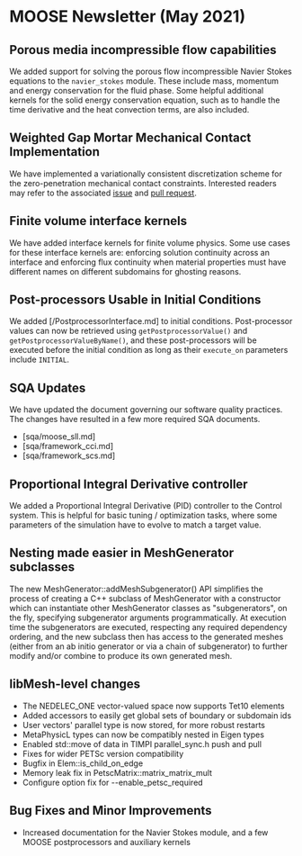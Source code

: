 # MOOSE Newsletter (May 2021)

## Porous media incompressible flow capabilities

We added support for solving the porous flow incompressible Navier Stokes equations to the
`navier_stokes` module. These include mass, momentum and energy conservation for the fluid phase.
Some helpful additional kernels for the solid energy conservation equation, such as to handle the
time derivative and the heat convection terms, are also included.

## Weighted Gap Mortar Mechanical Contact Implementation

We have implemented a variationally consistent discretization scheme for the
zero-penetration mechanical contact constraints. Interested readers may refer to
the associated [issue](https://github.com/idaholab/moose/issues/16961) and
[pull request](https://github.com/idaholab/moose/pull/17189).

## Finite volume interface kernels

We have added interface kernels for finite volume physics. Some use cases for
these interface kernels are: enforcing solution continuity across an interface and
enforcing flux continuity when material properties must have different names on
different subdomains for ghosting reasons.

## Post-processors Usable in Initial Conditions

We added [/PostprocessorInterface.md] to initial conditions. Post-processor
values can now be retrieved using `getPostprocessorValue()` and `getPostprocessorValueByName()`,
and these post-processors will be executed before the initial condition as long
as their `execute_on` parameters include `INITIAL`.

## SQA Updates

We have updated the document governing our software quality practices. The changes have resulted
in a few more required SQA documents.

- [sqa/moose_sll.md]
- [sqa/framework_cci.md]
- [sqa/framework_scs.md]

## Proportional Integral Derivative controller

We added a Proportional Integral Derivative (PID) controller to the Control system. This is
helpful for basic tuning / optimization tasks, where some parameters of the simulation have
to evolve to match a target value.

## Nesting made easier in MeshGenerator subclasses

The new MeshGenerator::addMeshSubgenerator() API simplifies the
process of creating a C++ subclass of MeshGenerator with a constructor
which can instantiate other MeshGenerator classes as "subgenerators",
on the fly, specifying subgenerator arguments programmatically.  At
execution time the subgenerators are executed, respecting any required
dependency ordering, and the new subclass then has access to the
generated meshes (either from an ab initio generator or via a chain of
subgenerator) to further modify and/or combine to produce its own
generated mesh.

## libMesh-level changes

- The NEDELEC\_ONE vector-valued space now supports Tet10 elements
- Added accessors to easily get global sets of boundary or subdomain ids
- User vectors' parallel type is now stored, for more robust restarts
- MetaPhysicL types can now be compatibly nested in Eigen types
- Enabled std::move of data in TIMPI parallel\_sync.h push and pull
- Fixes for wider PETSc version compatibility
- Bugfix in Elem::is\_child\_on\_edge
- Memory leak fix in PetscMatrix::matrix\_matrix\_mult
- Configure option fix for --enable\_petsc\_required

## Bug Fixes and Minor Improvements

- Increased documentation for the Navier Stokes module, and a few MOOSE postprocessors
  and auxiliary kernels
